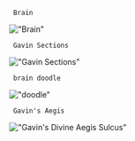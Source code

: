 <code> Brain </code><br/>

!["Brain"](/brainanatomy/HumanBrain.JPG)

<code> Gavin Sections </code><br/>

!["Gavin Sections"](/brainanatomy/BrainRegionsGavinsSections.JPG)

<code> brain doodle </code><br/>

!["doodle"](/brainanatomy/HelloBrain.JPG)

<code> Gavin's Aegis </code><br/>

!["Gavin's Divine Aegis Sulcus"](/brainanatomy/OccipitalSulcus.JPG)
